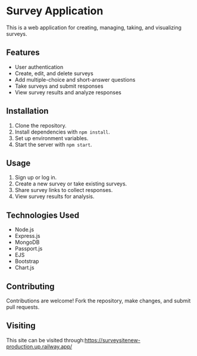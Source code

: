 # Survey Application

This is a web application for creating, managing, taking, and visualizing surveys.

## Features

- User authentication
- Create, edit, and delete surveys
- Add multiple-choice and short-answer questions
- Take surveys and submit responses
- View survey results and analyze responses

## Installation

1. Clone the repository.
2. Install dependencies with `npm install`.
3. Set up environment variables.
4. Start the server with `npm start`.

## Usage

1. Sign up or log in.
2. Create a new survey or take existing surveys.
3. Share survey links to collect responses.
4. View survey results for analysis.

## Technologies Used

- Node.js
- Express.js
- MongoDB
- Passport.js
- EJS
- Bootstrap
- Chart.js

## Contributing

Contributions are welcome! Fork the repository, make changes, and submit pull requests.

## Visiting

This site can be visited through:https://surveysitenew-production.up.railway.app/
